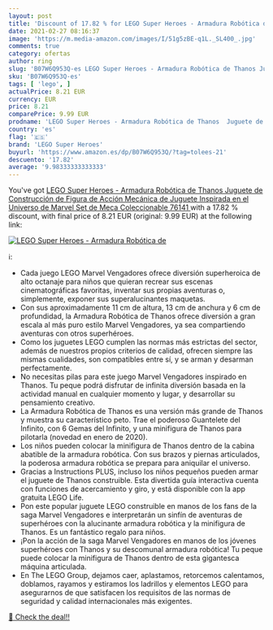 ```yaml
---
layout: post
title: 'Discount of 17.82 % for LEGO Super Heroes - Armadura Robótica de'
date: 2021-02-27 08:16:37
image: 'https://m.media-amazon.com/images/I/51g5zBE-q1L._SL400_.jpg'
comments: true
category: ofertas
author: ring
slug: 'B07W6Q953Q-es LEGO Super Heroes - Armadura Robótica de Thanos Juguete de...'
sku: 'B07W6Q953Q-es'
tags: [ 'lego', ]
actualPrice: 8.21 EUR
currency: EUR
price: 8.21
comparePrice: 9.99 EUR
prodname: 'LEGO Super Heroes - Armadura Robótica de Thanos  Juguete de Construcción de Figura de Acción Mecánica de Juguete Inspirada en el Universo de Marvel  Set de Meca Coleccionable  76141 '
country: 'es'
flag: '🇪🇸'
brand: 'LEGO Super Heroes'
buyurl: 'https://www.amazon.es/dp/B07W6Q953Q/?tag=tolees-21'
descuento: '17.82'
average: '9.98333333333333'
---
```


You've got [LEGO Super Heroes - Armadura Robótica de Thanos  Juguete de Construcción de Figura de Acción Mecánica de Juguete Inspirada en el Universo de Marvel  Set de Meca Coleccionable  76141 ](https://www.amazon.es/dp/B07W6Q953Q/?tag=tolees-21) with a  17.82 % discount, with final price of 8.21 EUR (original: 9.99 EUR) at the following link:

[![LEGO Super Heroes - Armadura Robótica de](https://m.media-amazon.com/images/I/51g5zBE-q1L._SL400_.jpg)](https://www.amazon.es/dp/B07W6Q953Q/?tag=tolees-21)

ℹ️:

- Cada juego LEGO Marvel Vengadores ofrece diversión superheroica de alto octanaje para niños que quieran recrear sus escenas cinematográficas favoritas, inventar sus propias aventuras o, simplemente, exponer sus superalucinantes maquetas.
- Con sus aproximadamente 11 cm de altura, 13 cm de anchura y 6 cm de profundidad, la Armadura Robótica de Thanos ofrece diversión a gran escala al más puro estilo Marvel Vengadores, ya sea compartiendo aventuras con otros superhéroes.
- Como los juguetes LEGO cumplen las normas más estrictas del sector, además de nuestros propios criterios de calidad, ofrecen siempre las mismas cualidades, son compatibles entre sí, y se arman y desarman perfectamente.
- No necesitas pilas para este juego Marvel Vengadores inspirado en Thanos. Tu peque podrá disfrutar de infinita diversión basada en la actividad manual en cualquier momento y lugar, y desarrollar su pensamiento creativo.
- La Armadura Robótica de Thanos es una versión más grande de Thanos y muestra su característico peto. Trae el poderoso Guantelete del Infinito, con 6 Gemas del Infinito, y una minifigura de Thanos para pilotarla (novedad en enero de 2020).
- Los niños pueden colocar la minifigura de Thanos dentro de la cabina abatible de la armadura robótica. Con sus brazos y piernas articulados, la poderosa armadura robótica se prepara para aniquilar el universo.
- Gracias a Instructions PLUS, incluso los niños pequeños pueden armar el juguete de Thanos construible. Esta divertida guía interactiva cuenta con funciones de acercamiento y giro, y está disponible con la app gratuita LEGO Life.
- Pon este popular juguete LEGO construible en manos de los fans de la saga Marvel Vengadores e interpretarán un sinfín de aventuras de superhéroes con la alucinante armadura robótica y la minifigura de Thanos. Es un fantástico regalo para niños.
- ¡Pon la acción de la saga Marvel Vengadores en manos de los jóvenes superhéroes con Thanos y su descomunal armadura robótica! Tu peque puede colocar la minifigura de Thanos dentro de esta gigantesca máquina articulada.
- En The LEGO Group, dejamos caer, aplastamos, retorcemos calentamos, doblamos, rayamos y estiramos los ladrillos y elementos LEGO para asegurarnos de que satisfacen los requisitos de las normas de seguridad y calidad internacionales más exigentes.

[🛒 Check the deal!!](https://www.amazon.es/dp/B07W6Q953Q/?tag=tolees-21)
